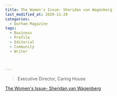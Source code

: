 ```yaml
---
title: The Women's Issue- Sheridan van Wagenberg
last_modified_at: 2020-11-29
categories:
  - Durham Magazine
tags:
  - Business
  - Profile
  - Editorial 
  - Community
  - Writer



---
```


> Executive Director, Caring House

[The Women's Issue- Sheridan van Wagenberg](https://issuu.com/shannonmedia/docs/dma17_issuu/56)
